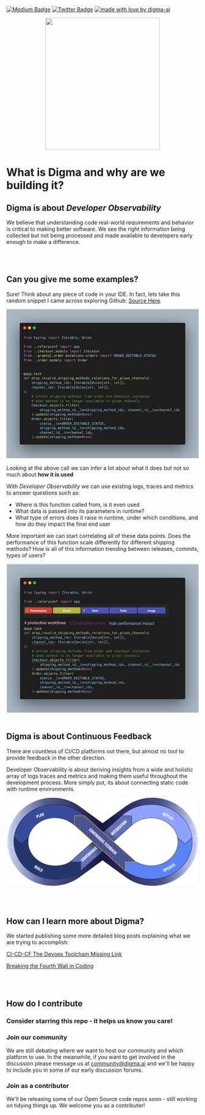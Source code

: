 <!-- Place this tag in your head or just before your close body tag. -->
[![Medium Badge](https://img.shields.io/badge/Blog-black?style=flat&logo=medium&logoColor=white&link=https://medium.com/@roni-dover)](https://medium.com/@roni-dover)
[![Twitter Badge](https://badgen.net/badge/icon/twitter?icon=twitter&label)](https://twitter.com/doppleware)
[![made with love by digma-ai](https://img.shields.io/badge/made%20with%20%E2%99%A5%20by-digma-ff1414.svg?style=flat-square)](https://github.com/digma-ai)

<p align="center">
<img src="https://www.digma.ai/assets/img/digmatic.png" width="300" height="346" >
</p>

# What is Digma and why are we building it?

## Digma is about *Developer Observability*

We believe that understanding code real-world requirements and behavior is critical to making better software.
We see the right information being collected but not being processed and made available to developers early enough to make a difference.

<br/>
<br/>

## Can you give me some examples?

Sure! Think about any piece of code in your IDE. In fact, lets take this random snippet I came across exploring Github: [Source Here](https://github.com/saleor/saleor/blob/main/saleor/shipping/tasks.py).

<img src="images/sample_code.png" width="600" height="391">

Looking at the above call we can infer a lot about what it does but not so much about
**how it is used**

With *Developer Observability* we can use existing logs, traces and metrics to answer questions such as:

* Where is this function called from, is it even used
* What data is passed into its parameters in runtime? 
* What type of errors does it raise in runtime, under which conditions, and how do they impact the final end user

More important we can start correlating all of these data points. Does the performance of this function scale differently for different shipping methods? How is all of this information trending between releases, commits, types of users?  

<img src="images/sample_code_2.png" width="600" height="391">

<br/>
<br/>

## Digma is about Continuous Feedback

There are countless of CI/CD platforms out there, but almost no tool to provide feedback in the other direction. 

Developer Observability is about deriving insights from a wide and holistic array of logs traces and metrics and making them useful throughout the development process. More simply put, its about connecting static code with runtime environments.


<p align="center">
<img src="images/loop.png" width="500" height="232">
</p>

<br/>
<br/>

## How can I learn more about Digma?

We started publishing some more detailed blog posts explaining what we are trying to accomplish:

[CI-CD-CF The Devops Toolchain Missing Link](https://levelup.gitconnected.com/ci-cd-cf-the-devops-toolchains-missing-link-b5c88caf6282)

[Breaking the Fourth Wall in Coding](https://levelup.gitconnected.com/breaking-the-fourth-wall-in-coding-189055955c85)

<br/>
<br/>

## How do I contribute

### Consider starring this repo - it helps us know you care!

### Join our community

We are still debating where we want to host our community and which platform to use. In the meanwhile, if you want to get involved in the discussion please message us at community@digma.ai and we'll be happy to include you in some of our early discussion forums.

### Join as a contributor

We'll be releasing some of our Open Source code repos soon - still working on tidying things up. We welcome you as a contributer!




